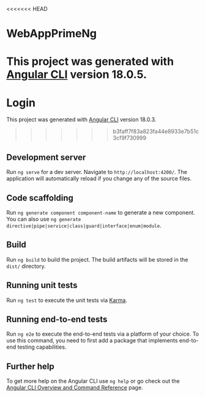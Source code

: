 <<<<<<< HEAD
# WebAppPrimeNg

This project was generated with [Angular CLI](https://github.com/angular/angular-cli) version 18.0.5.
=======
# Login

This project was generated with [Angular CLI](https://github.com/angular/angular-cli) version 18.0.3.
>>>>>>> b3faff7f83a823fa44e8933e7b51c3cf9f730999

## Development server

Run `ng serve` for a dev server. Navigate to `http://localhost:4200/`. The application will automatically reload if you change any of the source files.

## Code scaffolding

Run `ng generate component component-name` to generate a new component. You can also use `ng generate directive|pipe|service|class|guard|interface|enum|module`.

## Build

Run `ng build` to build the project. The build artifacts will be stored in the `dist/` directory.

## Running unit tests

Run `ng test` to execute the unit tests via [Karma](https://karma-runner.github.io).

## Running end-to-end tests

Run `ng e2e` to execute the end-to-end tests via a platform of your choice. To use this command, you need to first add a package that implements end-to-end testing capabilities.

## Further help

To get more help on the Angular CLI use `ng help` or go check out the [Angular CLI Overview and Command Reference](https://angular.dev/tools/cli) page.
